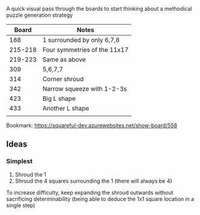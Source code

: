 A quick visual pass through the boards to start thinking about a methodical puzzle generation strategy

| Board   | Notes                        |
| ------- | ---------------------------- |
| 188     | 1 surrounded by only 6,7,8   |
| 215-218 | Four symmetries of the 11x17 |
| 219-223 | Same as above                |
| 309     | 5,6,7,7                      |
| 314     | Corner shroud                |
| 342     | Narrow squeeze with 1-2-3s   |
| 423     | Big L shape                  |
| 433     | Another L shape              |
|         |                              |

Bookmark: https://squareful-dev.azurewebsites.net/show-board/558

## Ideas

### Simplest
1. Shroud the 1
2. Shroud the 4 squares surrounding the 1 (there will always be 4)

To increase difficulty, keep expanding the shroud outwards without sacrificing determinability (being able to deduce the 1x1 square location in a single step)
